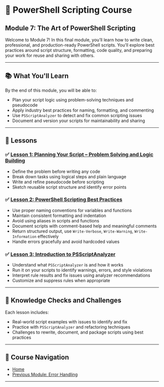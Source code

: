 # 🧩 PowerShell Scripting Course

## Module 7: The Art of PowerShell Scripting

Welcome to Module 7! In this final module, you’ll learn how to write clean, professional, and production-ready PowerShell scripts. You'll explore best practices around script structure, formatting, code quality, and preparing your work for reuse and sharing with others.

---

## 📚 What You'll Learn

By the end of this module, you will be able to:

* Plan your script logic using problem-solving techniques and pseudocode
* Apply industry best practices for naming, formatting, and commenting
* Use `PSScriptAnalyzer` to detect and fix common scripting issues
* Document and version your scripts for maintainability and sharing

---

## 📖 Lessons

### ✅ [Lesson 1: Planning Your Script – Problem Solving and Logic Building](1.Planning.md)

* Define the problem before writing any code
* Break down tasks using logical steps and plain language
* Write and refine pseudocode before scripting
* Sketch reusable script structure and identify error points

### ✅ [Lesson 2: PowerShell Scripting Best Practices](2.Best_Practices.md)

* Use proper naming conventions for variables and functions
* Maintain consistent formatting and indentation
* Avoid using aliases in scripts and functions
* Document scripts with comment-based help and meaningful comments
* Return structured output, use `Write-Verbose`, `Write-Warning`, `Write-Information` effectively
* Handle errors gracefully and avoid hardcoded values

### ✅ [Lesson 3: Introduction to PSScriptAnalyzer](3.PSScriptAnalyzer.md)

* Understand what `PSScriptAnalyzer` is and how it works
* Run it on your scripts to identify warnings, errors, and style violations
* Interpret rule results and fix issues using analyzer recommendations
* Customize and suppress rules when appropriate

---

## 🧠 Knowledge Checks and Challenges

Each lesson includes:

* Real-world script examples with issues to identify and fix
* Practice with `PSScriptAnalyzer` and refactoring techniques
* Challenges to rewrite, document, and package scripts using best practices

---

## 📂 Course Navigation

* [Home](../README.md)
* [Previous Module: Error Handling](../6_External_Data/README.md)
---
